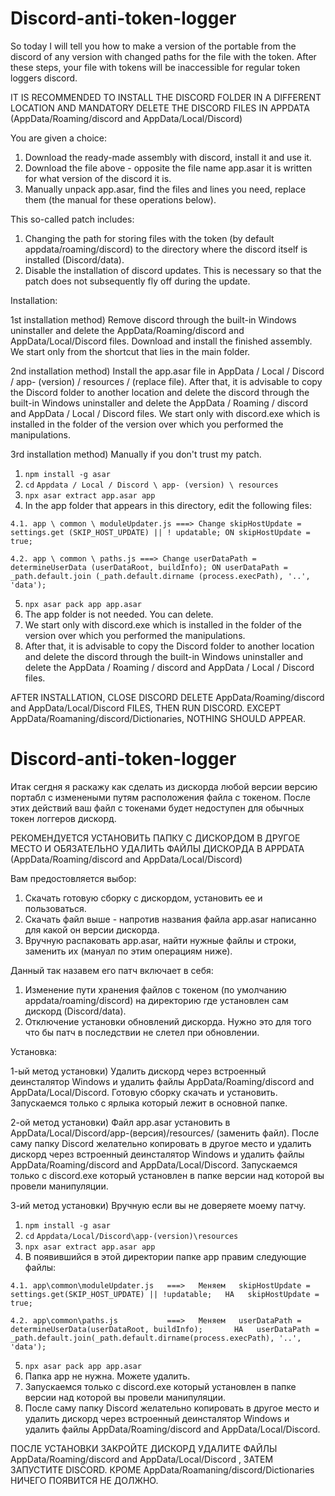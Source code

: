 # Discord-anti-token-logger

So today I will tell you how to make a version of the portable from the discord of any version with changed paths for the file with the token.
After these steps, your file with tokens will be inaccessible for regular token loggers discord.

IT IS RECOMMENDED TO INSTALL THE DISCORD FOLDER IN A DIFFERENT LOCATION AND MANDATORY DELETE THE DISCORD FILES IN APPDATA (AppData/Roaming/discord and AppData/Local/Discord)

You are given a choice:
1) Download the ready-made assembly with discord, install it and use it.
2) Download the file above - opposite the file name app.asar it is written for what version of the discord it is.
3) Manually unpack app.asar, find the files and lines you need, replace them (the manual for these operations below).

This so-called patch includes:
1) Changing the path for storing files with the token (by default appdata/roaming/discord) to the directory where the discord itself is installed (Discord/data).
2) Disable the installation of discord updates. This is necessary so that the patch does not subsequently fly off during the update.

Installation:

1st installation method) Remove discord through the built-in Windows uninstaller and delete the AppData/Roaming/discord and AppData/Local/Discord files. Download and install the finished assembly. We start only from the shortcut that lies in the main folder.

2nd installation method) Install the app.asar file in AppData / Local / Discord / app- (version) / resources / (replace file). After that, it is advisable to copy the Discord folder to another location and delete the discord through the built-in Windows uninstaller and delete the AppData / Roaming / discord and AppData / Local / Discord files. We start only with discord.exe which is installed in the folder of the version over which you performed the manipulations.

3rd installation method) Manually if you don't trust my patch.

  1. `npm install -g asar`
  2. `cd` `Appdata / Local / Discord \ app- (version) \ resources`
  3. `npx asar extract app.asar app`
  4. In the app folder that appears in this directory, edit the following files:

    4.1. app \ common \ moduleUpdater.js ===> Change skipHostUpdate = settings.get (SKIP_HOST_UPDATE) || ! updatable; ON skipHostUpdate = true;

    4.2. app \ common \ paths.js ===> Change userDataPath = determineUserData (userDataRoot, buildInfo); ON userDataPath = _path.default.join (_path.default.dirname (process.execPath), '..', 'data');
  
  5. `npx asar pack app app.asar`
  6. The app folder is not needed. You can delete.
  7. We start only with discord.exe which is installed in the folder of the version over which you performed the manipulations.
  8. After that, it is advisable to copy the Discord folder to another location and delete the discord through the built-in Windows uninstaller and delete the AppData / Roaming / discord and AppData / Local / Discord files.

AFTER INSTALLATION, CLOSE DISCORD DELETE AppData/Roaming/discord and AppData/Local/Discord FILES, THEN RUN DISCORD. EXCEPT AppData/Roamaning/discord/Dictionaries, NOTHING SHOULD APPEAR.

# Discord-anti-token-logger

Итак сегдня я раскажу как сделать из дискорда любой версии версию портабл с изменеными путям расположения файла с токеном.
После этих действий ваш файл с токенами будет недоступен для обычных токен логгеров дискорд.

РЕКОМЕНДУЕТСЯ УСТАНОВИТЬ ПАПКУ С ДИСКОРДОМ В ДРУГОЕ МЕСТО И ОБЯЗАТЕЛЬНО УДАЛИТЬ ФАЙЛЫ ДИСКОРДА В APPDATA (AppData/Roaming/discord and AppData/Local/Discord)

Вам предостовляется выбор:
1) Скачать готовую сборку с дискордом, установить ее и пользоваться. 
2) Скачать файл выше - напротив названия файла app.asar написанно для какой он версии дискорда.
3) Вручную распаковать app.asar, найти нужные файлы и строки, заменить их (мануал по этим операциям 
ниже).

Данный так назавем его патч включает в себя:
1) Изменение пути хранения файлов с токеном (по умолчанию appdata/roaming/discord) на директорию где установлен сам дискорд (Discord/data).
2) Отключение установки обновлений дискорда. Нужно это для того что бы патч в последствии не слетел при обновлении. 

Установка:

1-ый метод установки) Удалить дискорд через встроенный деинсталятор Windows и удалить файлы AppData/Roaming/discord and AppData/Local/Discord. Готовую сборку скачать и установить. Запускаемся только с ярлыка который лежит в основной папке.

2-ой метод установки) Файл app.asar установить в AppData/Local/Discord/app-(версия)/resources/ (заменить файл). После саму папку Discord желательно копировать в другое место и удалить дискорд через встроенный деинсталятор Windows и удалить файлы AppData/Roaming/discord and AppData/Local/Discord. Запускаемся только с discord.exe который установлен в папке версии над которой вы провели манипуляции.

3-ий метод установки) Вручную если вы не доверяете моему патчу.
  1. `npm install -g asar`
  2. `cd` `Appdata/Local/Discord\app-(version)\resources`
  3. `npx asar extract app.asar app`
  4. В появившийся в этой директории папке app правим следующие файлы:

    4.1. app\common\moduleUpdater.js   ===>   Меняем   skipHostUpdate = settings.get(SKIP_HOST_UPDATE) || !updatable;   НА   skipHostUpdate = true;

    4.2. app\common\paths.js           ===>   Меняем   userDataPath = determineUserData(userDataRoot, buildInfo);       НА   userDataPath = _path.default.join(_path.default.dirname(process.execPath), '..', 'data');
  
  5. `npx asar pack app app.asar`
  6. Папка app не нужна. Можете удалить.
  7. Запускаемся только с discord.exe который установлен в папке версии над которой вы провели манипуляции.
  8. После саму папку Discord желательно копировать в другое место и удалить дискорд через встроенный деинсталятор Windows и удалить файлы AppData/Roaming/discord and AppData/Local/Discord.

ПОСЛЕ УСТАНОВКИ ЗАКРОЙТЕ ДИСКОРД УДАЛИТЕ ФАЙЛЫ AppData/Roaming/discord and AppData/Local/Discord , ЗАТЕМ ЗАПУСТИТЕ DISCORD. КРОМЕ AppData/Roamaning/discord/Dictionaries НИЧЕГО ПОЯВИТСЯ НЕ ДОЛЖНО.
